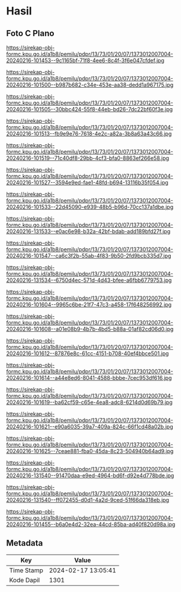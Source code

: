 # Hasil

## Foto C Plano

https://sirekap-obj-formc.kpu.go.id/a1b8/pemilu/pdpr/13/73/01/20/07/1373012007004-20240216-101453--9c1165bf-71f8-4ee6-8c4f-3f6e047cfdef.jpg

https://sirekap-obj-formc.kpu.go.id/a1b8/pemilu/pdpr/13/73/01/20/07/1373012007004-20240216-101500--b987b682-c34e-453e-aa38-dedd1a967175.jpg

https://sirekap-obj-formc.kpu.go.id/a1b8/pemilu/pdpr/13/73/01/20/07/1373012007004-20240216-101505--30bbc424-55f8-44eb-bd26-7dc22bf60f3e.jpg

https://sirekap-obj-formc.kpu.go.id/a1b8/pemilu/pdpr/13/73/01/20/07/1373012007004-20240216-101513--fb9e9e76-7618-4e2c-a82a-3b8a63a43c66.jpg

https://sirekap-obj-formc.kpu.go.id/a1b8/pemilu/pdpr/13/73/01/20/07/1373012007004-20240216-101519--71c40df8-29bb-4cf3-bfa0-8863ef266e58.jpg

https://sirekap-obj-formc.kpu.go.id/a1b8/pemilu/pdpr/13/73/01/20/07/1373012007004-20240216-101527--3594e9ed-fae1-48fd-b694-13116b35f054.jpg

https://sirekap-obj-formc.kpu.go.id/a1b8/pemilu/pdpr/13/73/01/20/07/1373012007004-20240216-101533--22d45090-e939-48b5-b96d-70cc137a1dbe.jpg

https://sirekap-obj-formc.kpu.go.id/a1b8/pemilu/pdpr/13/73/01/20/07/1373012007004-20240216-131533--e0ac6e98-b32a-42bf-bdab-add189bfd27f.jpg

https://sirekap-obj-formc.kpu.go.id/a1b8/pemilu/pdpr/13/73/01/20/07/1373012007004-20240216-101547--ca6c3f2b-55ab-4f83-9b50-2fd9bcb335d7.jpg

https://sirekap-obj-formc.kpu.go.id/a1b8/pemilu/pdpr/13/73/01/20/07/1373012007004-20240216-131534--6750d4ec-571d-4d43-bfee-a6fbb6779753.jpg

https://sirekap-obj-formc.kpu.go.id/a1b8/pemilu/pdpr/13/73/01/20/07/1373012007004-20240216-101604--9965c6be-21f7-47c3-a458-17f648256992.jpg

https://sirekap-obj-formc.kpu.go.id/a1b8/pemilu/pdpr/13/73/01/20/07/1373012007004-20240216-101608--a01e08b9-4b7b-4bd5-b88a-01af82cd06d0.jpg

https://sirekap-obj-formc.kpu.go.id/a1b8/pemilu/pdpr/13/73/01/20/07/1373012007004-20240216-101612--87876e8c-61cc-4151-b708-40ef4bbce501.jpg

https://sirekap-obj-formc.kpu.go.id/a1b8/pemilu/pdpr/13/73/01/20/07/1373012007004-20240216-101614--a44e8ed6-8041-4588-bbbe-7cec953df616.jpg

https://sirekap-obj-formc.kpu.go.id/a1b8/pemilu/pdpr/13/73/01/20/07/1373012007004-20240216-101619--ba62cf59-c65e-4ea8-adc8-6214d0d69b79.jpg

https://sirekap-obj-formc.kpu.go.id/a1b8/pemilu/pdpr/13/73/01/20/07/1373012007004-20240216-101621--e90a6035-39a7-409a-824c-66f1cd48a02b.jpg

https://sirekap-obj-formc.kpu.go.id/a1b8/pemilu/pdpr/13/73/01/20/07/1373012007004-20240216-101625--7ceae881-fba0-45da-8c23-504940b64ad9.jpg

https://sirekap-obj-formc.kpu.go.id/a1b8/pemilu/pdpr/13/73/01/20/07/1373012007004-20240216-131540--91470daa-e9ed-4964-bd6f-d92e4d778bde.jpg

https://sirekap-obj-formc.kpu.go.id/a1b8/pemilu/pdpr/13/73/01/20/07/1373012007004-20240216-131540--ff072455-d0d1-4a2d-9ced-51f66da318eb.jpg

https://sirekap-obj-formc.kpu.go.id/a1b8/pemilu/pdpr/13/73/01/20/07/1373012007004-20240216-101455--b6a0e4d2-32ea-44cd-85ba-ad40f820d98a.jpg


## Metadata

| Key        | Value               |
| ---------- | ------------------- |
| Time Stamp | 2024-02-17 13:05:41 |
| Kode Dapil | 1301                |



